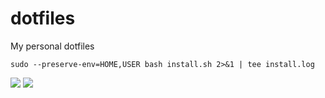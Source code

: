 # dotfiles

My personal dotfiles

```shell
sudo --preserve-env=HOME,USER bash install.sh 2>&1 | tee install.log
```

![](https://github.com/figsoda/dotfiles/raw/main/screenshots/0.png)
![](https://github.com/figsoda/dotfiles/raw/main/screenshots/1.png)
